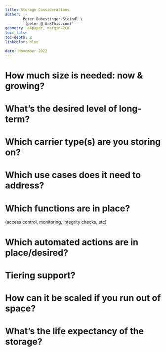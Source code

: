 ```yaml
---
title: Storage Considerations
author: |-
        Peter Bubestinger-Steindl \
        `(peter @ ArkThis.com)`
geometry: a4paper, margin=2cm
toc: false
toc-depth: 2
linkcolor: blue

date: November 2022
---
```



# How much size is needed: now & growing?



# What’s the desired level of long-term?



# Which carrier type(s) are you storing on?



# Which use cases does it need to address?



# Which functions are in place?
(access control, monitoring, integrity checks, etc)



# Which automated actions are in place/desired?



# Tiering support?



# How can it be scaled if you run out of space?



# What’s the life expectancy of the storage?



